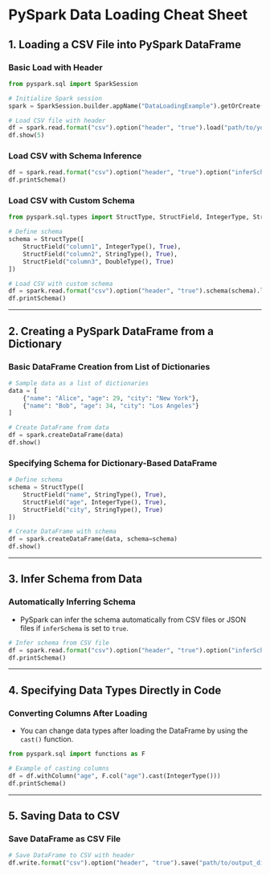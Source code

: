 
# PySpark Data Loading Cheat Sheet

## 1. Loading a CSV File into PySpark DataFrame

### Basic Load with Header
```python
from pyspark.sql import SparkSession

# Initialize Spark session
spark = SparkSession.builder.appName("DataLoadingExample").getOrCreate()

# Load CSV file with header
df = spark.read.format("csv").option("header", "true").load("path/to/yourfile.csv")
df.show(5)
```

### Load CSV with Schema Inference
```python
df = spark.read.format("csv").option("header", "true").option("inferSchema", "true").load("path/to/yourfile.csv")
df.printSchema()
```

### Load CSV with Custom Schema
```python
from pyspark.sql.types import StructType, StructField, IntegerType, StringType, DoubleType

# Define schema
schema = StructType([
    StructField("column1", IntegerType(), True),
    StructField("column2", StringType(), True),
    StructField("column3", DoubleType(), True)
])

# Load CSV with custom schema
df = spark.read.format("csv").option("header", "true").schema(schema).load("path/to/yourfile.csv")
df.printSchema()
```

---

## 2. Creating a PySpark DataFrame from a Dictionary

### Basic DataFrame Creation from List of Dictionaries
```python
# Sample data as a list of dictionaries
data = [
    {"name": "Alice", "age": 29, "city": "New York"},
    {"name": "Bob", "age": 34, "city": "Los Angeles"}
]

# Create DataFrame from data
df = spark.createDataFrame(data)
df.show()
```

### Specifying Schema for Dictionary-Based DataFrame
```python
# Define schema
schema = StructType([
    StructField("name", StringType(), True),
    StructField("age", IntegerType(), True),
    StructField("city", StringType(), True)
])

# Create DataFrame with schema
df = spark.createDataFrame(data, schema=schema)
df.show()
```

---

## 3. Infer Schema from Data

### Automatically Inferring Schema
- PySpark can infer the schema automatically from CSV files or JSON files if `inferSchema` is set to `true`.

```python
# Infer schema from CSV file
df = spark.read.format("csv").option("header", "true").option("inferSchema", "true").load("path/to/yourfile.csv")
df.printSchema()
```

---

## 4. Specifying Data Types Directly in Code

### Converting Columns After Loading
- You can change data types after loading the DataFrame by using the `cast()` function.

```python
from pyspark.sql import functions as F

# Example of casting columns
df = df.withColumn("age", F.col("age").cast(IntegerType()))
df.printSchema()
```

---

## 5. Saving Data to CSV

### Save DataFrame as CSV File
```python
# Save DataFrame to CSV with header
df.write.format("csv").option("header", "true").save("path/to/output_directory")
```

